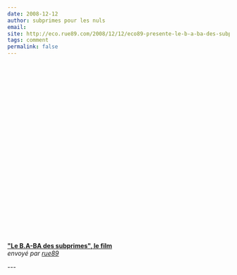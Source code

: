 ```yaml
---
date: 2008-12-12
author: subprimes pour les nuls
email: 
site: http://eco.rue89.com/2008/12/12/eco89-presente-le-b-a-ba-des-subprimes-un-thriller
tags: comment
permalink: false
---
```


<p><div><object width="480" height="405"><param name="movie" value="http://www.dailymotion.com/swf/k5No61qwYjOzvDSarx&related=0"></param><param name="allowFullScreen" value="true"></param><param name="allowScriptAccess" value="always"></param><embed src="http://www.dailymotion.com/swf/k5No61qwYjOzvDSarx&related=0" type="application/x-shockwave-flash" width="480" height="405" allowFullScreen="true" allowScriptAccess="always"></embed></object><br /><b><a href="http://www.dailymotion.com/video/x7opb7_le-baba-des-subprimes-le-film_news">"Le B.A-BA des subprimes", le film</a></b><br /><i>envoyé par <a href="http://eco.rue89.com/2008/12/12/eco89-presente-le-b-a-ba-des-subprimes-un-thriller">rue89</a></i></div></p>
---